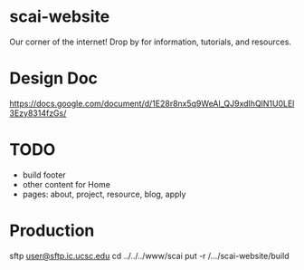 # scai-website
Our corner of the internet! Drop by for information, tutorials, and resources.

# Design Doc
https://docs.google.com/document/d/1E28r8nx5q9WeAI_QJ9xdIhQlN1U0LEl3Ezy8314fzGs/

# TODO
- build footer
- other content for Home
- pages: about, project, resource, blog, apply

# Production
sftp user@sftp.ic.ucsc.edu
cd ../../../www/scai
put -r /.../scai-website/build
